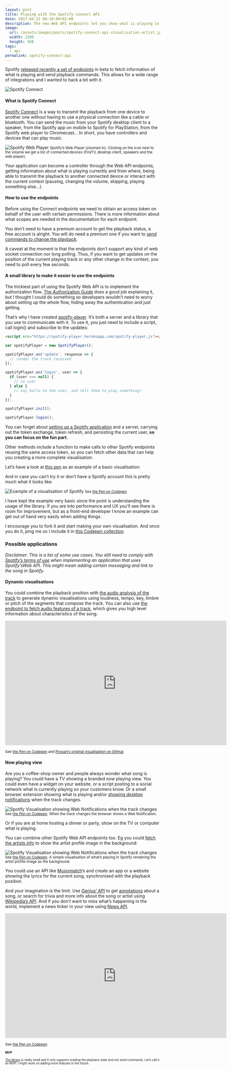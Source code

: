 ```yaml
---
layout: post
title: Playing with the Spotify Connect API
date: 2017-04-22 00:10:00+02:00
description: The new Web API endpoints let you show what is playing in your Spotify account. It is easy to create views that update in real time.
image:
  url: /assets/images/posts/spotify-connect-api-visualisation-artist.jpg
  width: 1200
  height: 588
tags:
  - api
permalink: spotify-connect-api
---
```


Spotify [released recently a set of endpoints](https://developer.spotify.com/news-stories/2017/04/10/new-endpoints-beta-web-api-connect/) in beta to fetch information of what is playing and send playback commands. This allows for a wide range of integrations and I wanted to hack a bit with it.

![Spotify Connect](/assets/images/posts/spotify-connect.jpg)

<!-- more -->

#### What is Spotify Connect

[Spotify Connect](https://www.spotify.com/connect/) is a way to transmit the
playback from one device to another one without having to use a physical
connection like a cable or bluetooth. You can send the music from your Spotify
desktop client to a speaker, from the Spotify app on mobile to Spotify for
PlayStation, from the Spotify web player to Chromecast… In short, you have
controllers and devices that can play music.

![Spotify Web Player](/assets/images/posts/spotify-web-player.png)
<small class="caption">Spotify’s Web Player (zoomed in). Clicking on the icon next to the volume we get a list of connected devices (FireTV, desktop client, speakers and the web player).</small>

Your application can become a controller through the Web API endpoints, getting
information about what is playing currently and from where, being able to
transmit the playback to another connected device or interact with the current
context (pausing, changing the volume, skipping, playing something else…).

#### How to use the endpoints

Before using the Connect endpoints we need to obtain an access token on behalf of the user with certain permissions. There is more information about what scopes are needed in the documentation for each endpoint.

You don’t need to have a premium account to get the playback status, a free account is alright. You will do need a premium one if you want to [send commands to change the playback](https://developer.spotify.com/web-api/working-with-connect/#premium-only).

A caveat at the moment is that the endpoints don’t support any kind of web socket connection nor long polling. Thus, if you want to get updates on the position of the current playing track or any other change in the context, you need to poll every few seconds.

#### A small library to make it easier to use the endpoints

The trickiest part of using the Spotify Web API is to implement the authorization flow. [The Authorization Guide](https://developer.spotify.com/web-api/authorization-guide/) does a good job explaining it, but I thought I could do something so developers wouldn’t need to worry about setting up the whole flow, hiding away the authentication and just getting.

That’s why I have created [spotify-player](https://github.com/JMPerez/spotify-player). It’s both a server and a library that you use to communicate with it. To use it, you just need to include a script, call login() and subscribe to the updates:

```html
<script src="https://spotify-player.herokuapp.com/spotify-player.js"></script>
```

```js
var spotifyPlayer = new SpotifyPlayer();

spotifyPlayer.on('update', response => {
  // render the track received
});

spotifyPlayer.on('login', user => {
  if (user === null) {
    // no user
  } else {
    // say hello to the user, and tell them to play something!
  }
});

spotifyPlayer.init();

spotifyPlayer.login();
```

You can forget about [setting up a Spotify application](https://developer.spotify.com/my-applications) and a server, carrying out the token exchange, token refresh, and persisting the current user, **so you can focus on the fun part**.

Other methods include a function to make calls to other Spotify endpoints reusing the same access token, so you can fetch other data that can help you creating a more complete visualisation.

Let’s have a look at [this pen](https://codepen.io/jmperez/full/MmwObE) as an example of a basic visualisation:

<p data-height="389" data-theme-id="0" data-slug-hash="MmwObE" data-default-tab="result" data-user="jmperez" data-embed-version="2" data-pen-title="Spotify - Now Playing Visualisation" class="codepen">
<script async src="https://production-assets.codepen.io/assets/embed/ei.js"></script>

And in case you can’t try it or don’t have a Spotify account this is pretty much
what it looks like:

![Example of a visualisation of Spotify](/assets/images/posts/spotify-connect-api-visualisation-example.jpg)
<small class="caption">See [the Pen on Codepen](https://codepen.io/jmperez/full/MmwObE)</small>

I have kept the example very basic since the point is understanding the usage of
the library. If you are into performance and UX you’ll see there is room for
improvement, but as a front-end developer I know an example can get out of hand
very easily when adding things.

I encourage you to fork it and start making your own visualisation. And once you
do it, ping me so I include it in [this Codepen collection](https://codepen.io/collection/AyVBYB).

### Possible applications

*Disclaimer: This is a list of some use cases. You still need to comply with [Spotify’s terms of use](https://developer.spotify.com/developer-terms-of-use/) when implementing
an application that uses Spotify’sWeb API. This might mean adding certain
messaging and link to the song in Spotify.*

#### Dynamic visualisations

You could combine the playback position with [the audio analysis of the track](https://developer.spotify.com/web-api/get-audio-analysis/) to generate dynamic visualisations using loudness, tempo, key, timbre or pitch of the segments that compose the track. You can also use [the endpoint to fetch audio features of a track](https://developer.spotify.com/web-api/get-audio-features/), which gives you high level information about characteristics of the song.

<div class="videoWrapper">
  <iframe width="720" height="405" src="https://www.youtube.com/embed/KO9huh-Y03g" frameborder="0" allowfullscreen></iframe>
</div>

<small class="caption">See [the Pen on Codepen](https://codepen.io/jmperez/full/GmJOMJ)
and [Possan’s original visualisation on GitHub](https://github.com/possan/webgl-spotify-connect-now-playing-screen-example)</small>

#### Now playing view

Are you a coffee-shop owner and people always wonder what song is playing? You could have a TV showing a branded now playing view. You could even have a widget on your website, or a script posting to a social network what is currently playing so your customers know. Or a small browser extension showing what is playing and/or [showing desktop notifications](https://developer.chrome.com/extensions/notifications) when the track changes.

![Spotify Visualisation showing Web Notifications when the track changes](/assets/images/posts/spotify-connect-api-visualisation-notification.jpg)
<small class="caption">See [the Pen on Codepen](https://codepen.io/jmperez/full/VbvPbR). When the track changes the browser shows a Web Notification.</small>

Or if you are at home hosting a dinner or party, show on the TV or computer what is playing.

You can combine other Spotify Web API endpoints too. Eg you could [fetch the artists info](https://developer.spotify.com/web-api/get-artist/) to show the artist profile image in the background:

![Spotify Visualisation showing Web Notifications when the track changes](/assets/images/posts/spotify-connect-api-visualisation-artist.jpg)
<small class="caption">See [the Pen on Codepen](https://codepen.io/jmperez/full/YVXEaz).
A simple visualisation of what’s playing in Spotify rendering the artist profile image as the background.</small>

You could use an API like [Musixmatch](https://developer.musixmatch.com/)’s and create an app or a website showing the lyrics for the current song, synchronised with the playback position.

And your imagination is the limit. Use [Genius’ API](https://genius.com/developers) to get [annotations](https://docs.genius.com/#annotations-h2) about a song, or search for trivia and more info about the song or artist using [Wikipedia’s API](https://www.mediawiki.org/wiki/API:Main_page). And if you don’t want to miss what’s happening in the world, implement a news ticker in your view using [News API](https://newsapi.org/).

<div class="videoWrapper">
  <iframe width="720" height="405" src="https://www.youtube.com/embed/q4I3ymLgewE" frameborder="0" allowfullscreen></iframe>
</div>

<small class="caption">See [the Pen on Codepen](https://codepen.io/jmperez/full/OmVKOO)<small class="caption">

#### MVP

[The library](https://github.com/JMPerez/spotify-player) is really small and it only supports *reading* the playback state and not send commands. Let’s call it an MVP. I might work on adding more features in the future.
